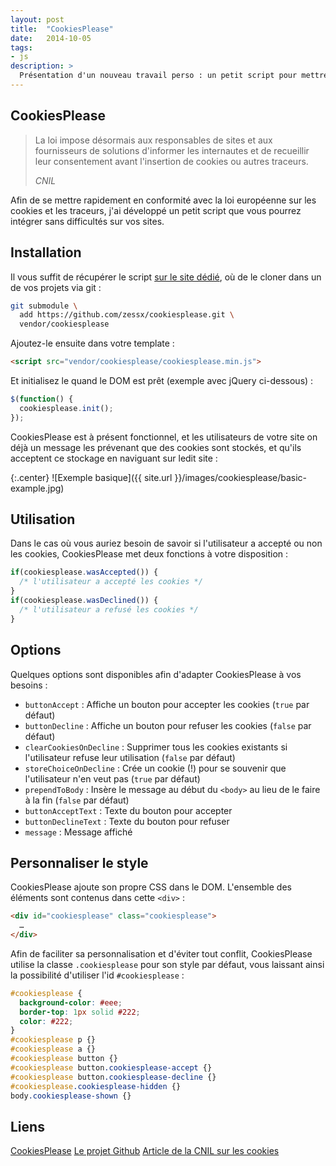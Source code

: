 ```yaml
---
layout: post
title:  "CookiesPlease"
date:   2014-10-05
tags:
- js
description: >
  Présentation d'un nouveau travail perso : un petit script pour mettre votre site en conformité avec la nouvelle loi européenne sur les cookies et les traceurs.
---
```


## CookiesPlease

> La loi impose désormais aux responsables de sites et aux fournisseurs de solutions d'informer les internautes et de recueillir leur consentement avant l'insertion de cookies ou autres traceurs.
>
> <cite>CNIL</cite>

Afin de se mettre rapidement en conformité avec la loi européenne sur les cookies et les traceurs, j'ai développé un petit script que vous pourrez intégrer sans difficultés sur vos sites.

## Installation

Il vous suffit de récupérer le script [sur le site dédié](https://work.smarchal.com/cookiesplease/), où de le cloner dans un de vos projets via git :

```sh
git submodule \
  add https://github.com/zessx/cookiesplease.git \
  vendor/cookiesplease
```

Ajoutez-le ensuite dans votre template :

```html
<script src="vendor/cookiesplease/cookiesplease.min.js">
```

Et initialisez le quand le DOM est prêt (exemple avec jQuery ci-dessous) :

```js
$(function() {
  cookiesplease.init();
});
```

CookiesPlease est à présent fonctionnel, et les utilisateurs de votre site on déjà un message les prévenant que des cookies sont stockés, et qu'ils acceptent ce stockage en naviguant sur ledit site :

{:.center}
![Exemple basique]({{ site.url }}/images/cookiesplease/basic-example.jpg)

## Utilisation

Dans le cas où vous auriez besoin de savoir si l'utilisateur a accepté ou non les cookies, CookiesPlease met deux fonctions à votre disposition :

```js
if(cookiesplease.wasAccepted()) {
  /* l'utilisateur a accepté les cookies */
}
if(cookiesplease.wasDeclined()) {
  /* l'utilisateur a refusé les cookies */
}
```

## Options

Quelques options sont disponibles afin d'adapter CookiesPlease à vos besoins :

- `buttonAccept` : Affiche un bouton pour accepter les cookies (`true` par défaut)
- `buttonDecline` : Affiche un bouton pour refuser les cookies (`false` par défaut)
- `clearCookiesOnDecline` : Supprimer tous les cookies existants si l'utilisateur refuse leur utilisation (`false` par défaut)
- `storeChoiceOnDecline` : Crée un cookie (!) pour se souvenir que l'utilisateur n'en veut pas (`true` par défaut)
- `prependToBody` : Insère le message au début du `<body>` au lieu de le faire à la fin (`false` par défaut)
- `buttonAcceptText` : Texte du bouton pour accepter
- `buttonDeclineText` : Texte du bouton pour refuser
- `message` : Message affiché

## Personnaliser le style

CookiesPlease ajoute son propre CSS dans le DOM. L'ensemble des éléments sont contenus dans cette `<div>` :

```html
<div id="cookiesplease" class="cookiesplease">
  …
</div>
```

Afin de faciliter sa personnalisation et d'éviter tout conflit, CookiesPlease utilise la classe `.cookiesplease` pour son style par défaut, vous laissant ainsi la possibilité d'utiliser l'id `#cookiesplease` :

```css
#cookiesplease {
  background-color: #eee;
  border-top: 1px solid #222;
  color: #222;
}
#cookiesplease p {}
#cookiesplease a {}
#cookiesplease button {}
#cookiesplease button.cookiesplease-accept {}
#cookiesplease button.cookiesplease-decline {}
#cookiesplease.cookiesplease-hidden {}
body.cookiesplease-shown {}
```

## Liens
[CookiesPlease](https://work.smarchal.com/cookiesplease/)
[Le projet Github](https://github.com/zessx/cookiesplease)
[Article de la CNIL sur les cookies](https://www.cnil.fr/vos-obligations/sites-web-cookies-et-autres-traceurs/que-dit-la-loi/)
